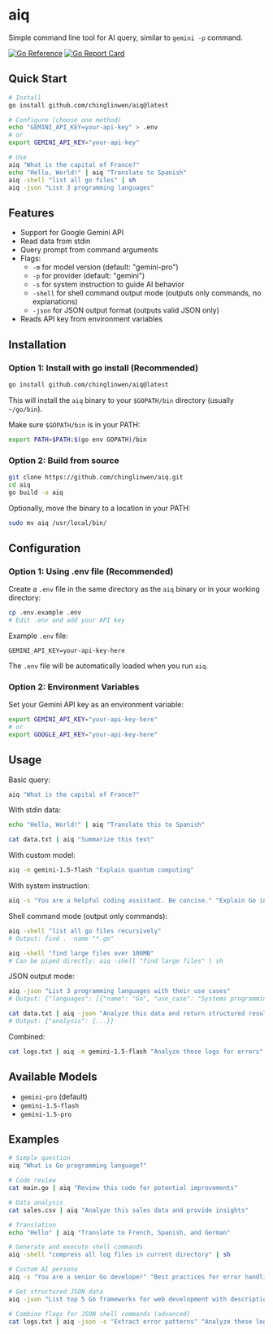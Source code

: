 # aiq

Simple command line tool for AI query, similar to `gemini -p` command.

[![Go Reference](https://pkg.go.dev/badge/github.com/chinglinwen/aiq.svg)](https://pkg.go.dev/github.com/chinglinwen/aiq)
[![Go Report Card](https://goreportcard.com/badge/github.com/chinglinwen/aiq)](https://goreportcard.com/report/github.com/chinglinwen/aiq)

## Quick Start

```bash
# Install
go install github.com/chinglinwen/aiq@latest

# Configure (choose one method)
echo "GEMINI_API_KEY=your-api-key" > .env
# or
export GEMINI_API_KEY="your-api-key"

# Use
aiq "What is the capital of France?"
echo "Hello, World!" | aiq "Translate to Spanish"
aiq -shell "list all go files" | sh
aiq -json "List 3 programming languages"
```

## Features

- Support for Google Gemini API
- Read data from stdin
- Query prompt from command arguments
- Flags:
  - `-m` for model version (default: "gemini-pro")
  - `-p` for provider (default: "gemini")
  - `-s` for system instruction to guide AI behavior
  - `-shell` for shell command output mode (outputs only commands, no explanations)
  - `-json` for JSON output format (outputs valid JSON only)
- Reads API key from environment variables

## Installation

### Option 1: Install with go install (Recommended)

```bash
go install github.com/chinglinwen/aiq@latest
```

This will install the `aiq` binary to your `$GOPATH/bin` directory (usually `~/go/bin`).

Make sure `$GOPATH/bin` is in your PATH:
```bash
export PATH=$PATH:$(go env GOPATH)/bin
```

### Option 2: Build from source

```bash
git clone https://github.com/chinglinwen/aiq.git
cd aiq
go build -o aiq
```

Optionally, move the binary to a location in your PATH:
```bash
sudo mv aiq /usr/local/bin/
```

## Configuration

### Option 1: Using .env file (Recommended)

Create a `.env` file in the same directory as the `aiq` binary or in your working directory:

```bash
cp .env.example .env
# Edit .env and add your API key
```

Example `.env` file:
```
GEMINI_API_KEY=your-api-key-here
```

The `.env` file will be automatically loaded when you run `aiq`.

### Option 2: Environment Variables

Set your Gemini API key as an environment variable:

```bash
export GEMINI_API_KEY="your-api-key-here"
# or
export GOOGLE_API_KEY="your-api-key-here"
```

## Usage

Basic query:
```bash
aiq "What is the capital of France?"
```

With stdin data:
```bash
echo "Hello, World!" | aiq "Translate this to Spanish"
```

```bash
cat data.txt | aiq "Summarize this text"
```

With custom model:
```bash
aiq -m gemini-1.5-flash "Explain quantum computing"
```

With system instruction:
```bash
aiq -s "You are a helpful coding assistant. Be concise." "Explain Go interfaces"
```

Shell command mode (output only commands):
```bash
aiq -shell "list all go files recursively"
# Output: find . -name "*.go"

aiq -shell "find large files over 100MB"
# Can be piped directly: aiq -shell "find large files" | sh
```

JSON output mode:
```bash
aiq -json "List 3 programming languages with their use cases"
# Output: {"languages": [{"name": "Go", "use_case": "Systems programming"}, ...]}

cat data.txt | aiq -json "Analyze this data and return structured results"
# Output: {"analysis": {...}}
```

Combined:
```bash
cat logs.txt | aiq -m gemini-1.5-flash "Analyze these logs for errors"
```

## Available Models

- `gemini-pro` (default)
- `gemini-1.5-flash`
- `gemini-1.5-pro`

## Examples

```bash
# Simple question
aiq "What is Go programming language?"

# Code review
cat main.go | aiq "Review this code for potential improvements"

# Data analysis
cat sales.csv | aiq "Analyze this sales data and provide insights"

# Translation
echo "Hello" | aiq "Translate to French, Spanish, and German"

# Generate and execute shell commands
aiq -shell "compress all log files in current directory" | sh

# Custom AI persona
aiq -s "You are a senior Go developer" "Best practices for error handling"

# Get structured JSON data
aiq -json "List top 5 Go frameworks for web development with descriptions"

# Combine flags for JSON shell commands (advanced)
cat logs.txt | aiq -json -s "Extract error patterns" "Analyze these logs"
```
